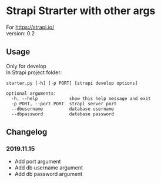 # Strapi Strarter with other args

For https://strapi.io/  
version: 0.2

## Usage

Only for develop  
In Strapi project folder:  
```
starter.py [-h] [-p PORT] [strapi develop options]

optional arguments:
  -h, --help            show this help message and exit
  -p PORT, --port PORT  strapi server port
  --dbusername          database username
  --dbpassword          database password
```

## Changelog

### 2019.11.15
- Add port argument
- Add db username argument
- Add db password argument
